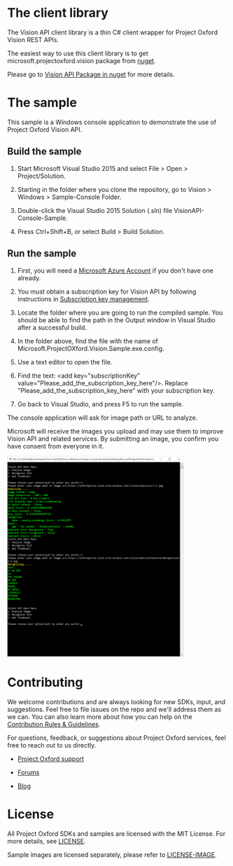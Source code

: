 The client library
==================

The Vision API client library is a thin C\# client wrapper for Project Oxford Vision
REST APIs.  

The easiest way to use this client library is to get microsoft.projectoxford.vision package from [nuget](<http://nuget.org>).

Please go to [Vision API Package in nuget](https://www.nuget.org/packages/Microsoft.ProjectOxford.Vision/) for more details.

The sample
==========

This sample is a Windows console application to demonstrate the use of Project
Oxford Vision API.

Build the sample
----------------

1.  Start Microsoft Visual Studio 2015 and select File \> Open \>
    Project/Solution.

2.  Starting in the folder where you clone the repository, go to Vision \> Windows
    \> Sample-Console Folder.

3.  Double-click the Visual Studio 2015 Solution (.sln) file
    VisionAPI-Console-Sample.

4.  Press Ctrl+Shift+B, or select Build \> Build Solution.

Run the sample
--------------

1. First, you will
need a [Microsoft Azure Account](<http://www.azure.com>) if you don't have one already.

2. You must obtain a subscription key for Vision API by following instructions in [Subscription
key management](<http://www.projectoxford.ai/doc/general/subscription-key-mgmt>).

3. Locate the folder where you are going to run the compiled sample. You should be able to find the path in the Output window in Visual Studio after a successful build.

4. In the folder above, find the file with the name of Microsoft.ProjectOXford.Vision.Sample.exe.config.

5. Use a text editor to open the file.

6. Find the text: \<add key="subscriptionKey" value="Please\_add\_the\_subscription\_key\_here"/\>.
Replace "Please\_add\_the\_subscription\_key\_here" with your subscription key.

7. Go back to Visual Studio, and press F5 to run the sample.

The console application will ask for image path or URL to analyze.

Microsoft will receive the images you upload and may use them to improve Vision
API and related services. By submitting an image, you confirm you have consent
from everyone in it.

<img src="SampleScreenshots/SampleRunning1.png" width="80%"/>

Contributing
============
We welcome contributions and are always looking for new SDKs, input, and
suggestions. Feel free to file issues on the repo and we'll address them as we can. You can also learn more about how you can help on the [Contribution
Rules & Guidelines](<CONTRIBUTING.md>).

For questions, feedback, or suggestions about Project Oxford services, feel free to reach out to us directly.

-   [Project Oxford support](<mailto:oxfordSup@microsoft.com?subject=Project%20Oxford%20Support>)

-   [Forums](<https://social.msdn.microsoft.com/forums/azure/en-US/home?forum=mlapi>)

-   [Blog](<https://blogs.technet.com/b/machinelearning/archive/tags/project+oxford/default.aspx>)

License
=======

All Project Oxford SDKs and samples are licensed with the MIT License. For more details, see
[LICENSE](<LICENSE.md>).

Sample images are licensed separately, please refer to [LICENSE-IMAGE](</LICENSE-IMAGE.md>).
